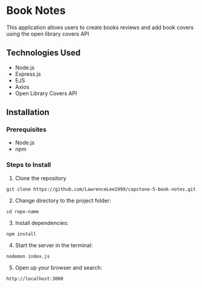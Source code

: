 # Book Notes

This application allows users to create books reviews and add book covers using the open library covers API

## Technologies Used

- Node.js
- Express.js
- EJS
- Axios
- Open Library Covers API

## Installation

### Prerequisites

- Node.js
- npm

### Steps to Install

1. Clone the repository
   
```
git clone https://github.com/LawrenceLee1999/capstone-5-book-notes.git
```

2. Change directory to the project folder:
   
```
cd repo-name
```

3. Install dependencies:
   
```
npm install
```

4. Start the server in the terminal:
   
```
nodemon index.js
```

5. Open up your browser and search:
   
```
http://localhost:3000
```



